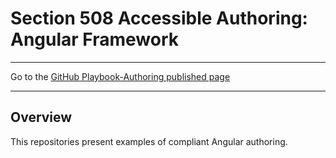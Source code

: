 # Section 508 Accessible Authoring: Angular Framework

<hr>

Go to the [GitHub Playbook-Authoring published page](https://akingkci.github.io/Playbook-Authoring/)

<hr>

## Overview
This repositories present examples of compliant Angular authoring.
  
